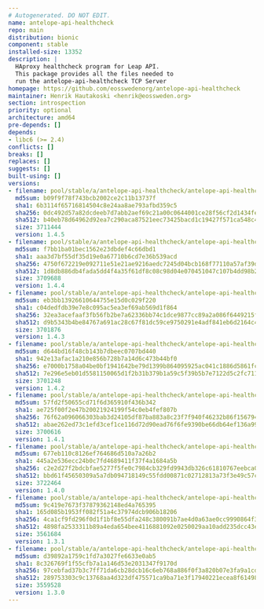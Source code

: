 ```yaml
---
# Autogenerated. DO NOT EDIT.
name: antelope-api-healthcheck
repo: main
distribution: bionic
component: stable
installed-size: 13352
description: |
  HAproxy healthcheck program for Leap API.
  This package provides all the files needed to
  run the antelope-api-healthcheck TCP Server
homepage: https://github.com/eosswedenorg/antelope-api-healthcheck
maintainer: Henrik Hautakoski <henrik@eossweden.org>
section: introspection
priority: optional
architecture: amd64
pre-depends: []
depends:
- libc6 (>= 2.4)
conflicts: []
breaks: []
replaces: []
suggests: []
built-using: []
versions:
- filename: pool/stable/a/antelope-api-healthcheck/antelope-api-healthcheck_1.4.5-ubuntu18.04_amd64.deb
  md5sum: b09f9f78f743bcb2002ce2c11b13737f
  sha1: 6b3114f65716814504c8e24aa8ae793afbd359c5
  sha256: 0dc492d57a82dcdeeb7d7abb2aef69c21a00c0644001ce28f56cf2d1434fe6da
  sha512: b40eb78d64962d92ea7c290aca87521eec73425bacd1c19427f571ca548c445938b63454da44c307cd3fe8ceb3aec953a967be87fb9b7a11cdc2ee5b3ca5da92
  size: 3711444
  version: 1.4.5
- filename: pool/stable/a/antelope-api-healthcheck/antelope-api-healthcheck_1.4.4-ubuntu18.04_amd64.deb
  md5sum: f7bb1ba01bec1562e23dbdef4c66dbd1
  sha1: aaa3d7bf55df35d19e0a67710b6cd7e36b539acd
  sha256: 4750f672219e092711e51e21ae9216aedc7245d04bcb168f77110a57af39ded0
  sha512: 1d8db886db4fada5dd4f4a35f61df8c08c98d04e070451047c107b4dd98b248197e6ba184ff50956f8d672e2f4b40a97972dd2c8d27db393bf52ea66eca41b65
  size: 3709688
  version: 1.4.4
- filename: pool/stable/a/antelope-api-healthcheck/antelope-api-healthcheck_1.4.3-ubuntu18.04_amd64.deb
  md5sum: eb3bb13926610644755e15d0c029f220
  sha1: c04dedfdb39e7e8c095ac5ea3ef69ab569d1f864
  sha256: 32ea3acefaaf3fb56fb2be7a62336bb74c1dce9877cc89a2a086f6449215f1c2
  sha512: d9b5343b4be84767a691ac28c67f81dc59ce9750291e4adf841eb6d2164c487ea76fd502a8c833e607de999de943d41bf5353962d3d0e149a0f098d8e9e1d313
  size: 3701876
  version: 1.4.3
- filename: pool/stable/a/antelope-api-healthcheck/antelope-api-healthcheck_1.4.2-ubuntu18.04_amd64.deb
  md5sum: d644bd16f48cb143b7dbeec0707bd440
  sha1: 942e13afac1a210e856b728b7a14d6c473b44bf0
  sha256: e7000b1758a04be0bf1941642be79d1399b864095925ac041c1886d5861fc147
  sha512: 7e296e5eb01d5581150065d1f2b31b379b1a59c5f39b5b7e7122d5c2fc71112cd34915ddc2f96d57ce8dd88daff14b133403795e208256e395ace0a0f87a8457
  size: 3701248
  version: 1.4.2
- filename: pool/stable/a/antelope-api-healthcheck/antelope-api-healthcheck_1.4.1-ubuntu18.04_amd64.deb
  md5sum: 57fd2f50655cd71f6d365910f436b342
  sha1: ae725f00f2e47b20021924199f54c0eb4fef807b
  sha256: 76f62a096066303bab3d24105df87ba883a8c23f7f940f46232b86f15679468b
  sha512: abae262ed73c1efd3cef1ce116d72d90ead76f6fe9390be66db64ef136a99ff53648654117dc7c2e5ad40ba62960698ee8888c703d2a22af9dfc208a036f069f
  size: 3700616
  version: 1.4.1
- filename: pool/stable/a/antelope-api-healthcheck/antelope-api-healthcheck_1.4.0_amd64.deb
  md5sum: 677eb110c8126ef764686d510a7a26b2
  sha1: 445a2e536ecc24b0c7fd4689411f37f4a1684a5b
  sha256: c2e2d27f2bdcbfae5277f5fe0c7984cb329fd9943db326c61810767eebca04d3
  sha512: bbd61f45650309a5a7db094718149c55fdd00871c02712813a73f3e49c57cd1620539644005d0ac1add3d7ce8ee6fa5101389a9aaf4b305a7935927f267c6e43
  size: 3722464
  version: 1.4.0
- filename: pool/stable/a/antelope-api-healthcheck/antelope-api-healthcheck_1.3.1_amd64.deb
  md5sum: 9c419e7673f37879362148ed4a765395
  sha1: 165d085b1953ff082f51a4c37974dcb906b18206
  sha256: 4ca1cf9fd296f0d1f1bf8e55dfa248c380091b7ae4d0a63ae0cc9990864f3c78
  sha512: 4898fa2533311b89a4eda654bee4116881092e0250029aa10add235dcc43e63cda0c4cc4815b4b49030c617240a9f4aabbc0e4dd0511a55773eec8553725a1dd
  size: 3561684
  version: 1.3.1
- filename: pool/stable/a/antelope-api-healthcheck/antelope-api-healthcheck_1.3.0_amd64.deb
  md5sum: d39892a1759c1fd7a3027fe6633e0ab5
  sha1: 8c326769f1f55cfb7a1a146d53e2031347f9170d
  sha256: 97cebfad37b3c7ff71da6cb28dcb16c6eb768a886f0f3a820b07e3fa9a1cd46a
  sha512: 289753303c9c13768aa4d323df475571ca9ba71e3f17940221ecea8f614981507bc0bff8bb62e6819ae837c1a88af382f699d5d6e979e2a9466b2838999cb139
  size: 3559528
  version: 1.3.0
---
```

